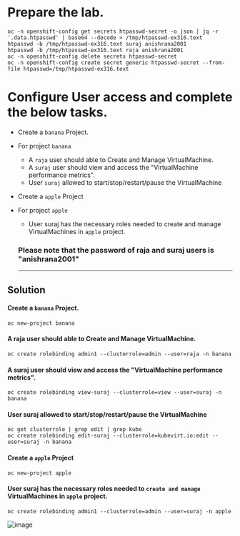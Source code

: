 # Prepare the lab.
```
oc -n openshift-config get secrets htpasswd-secret -o json | jq -r '.data.htpasswd' | base64 --decode > /tmp/htpasswd-ex316.text
htpasswd -b /tmp/htpasswd-ex316.text suraj anishrana2001
htpasswd -b /tmp/htpasswd-ex316.text raja anishrana2001
oc -n openshift-config delete secrets htpasswd-secret 
oc -n openshift-config create secret generic htpasswd-secret --from-file htpasswd=/tmp/htpasswd-ex316.text
```

# Configure User access and complete the below tasks.
- Create a `banana` Project.
- For project `banana`
	- A `raja` user should able to Create and Manage VirtualMachine.
	- A `suraj` user should view and access the "VirtualMachine performance metrics".
	- User `suraj` allowed to start/stop/restart/pause the VirtualMachine

- Create a `apple` Project
- For project `apple`
	- User suraj has the necessary roles needed to create and manage VirtualMachines in `apple` project.
  ### Please note that the password of raja and suraj users is "anishrana2001"
  ---
## Solution
#### Create a `banana` Project.
```
oc new-project banana
```

#### A raja user should able to Create and Manage VirtualMachine.
```
oc create rolebinding admin1 --clusterrole=admin --user=raja -n banana
```

#### A suraj user should view and access the "VirtualMachine performance metrics".
```
oc create rolebinding view-suraj --clusterrole=view --user=suraj -n banana 
```
#### User suraj allowed to start/stop/restart/pause the VirtualMachine
```
oc get clusterrole | grep edit | grep kube
oc create rolebinding edit-suraj --clusterrole=kubevirt.io:edit --user=suraj -n banana 
```
#### Create a `apple` Project
```
oc new-project apple
```

#### User suraj has the necessary roles needed to `create and manage` VirtualMachines in `apple` project.
```
oc create rolebinding admin1 --clusterrole=admin --user=suraj -n apple
```


![image](https://github.com/user-attachments/assets/238e9ad6-a197-4c3a-a664-1f37069019b1)

